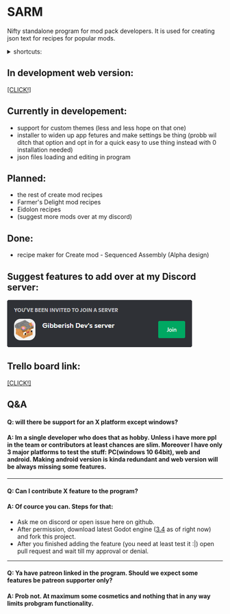 # SARM

Nifty standalone program for mod pack developers. It is used for creating json text for recipes for popular mods.
<details>
  <summary>shortcuts:</summary>
  <a href="https://github.com/GibberishDev/SARM#in-development-web-version">Web version</a><br>
  <a href="https://github.com/GibberishDev/SARM#currently-in-development">Currently in developement</a><br>
  <a href="https://github.com/GibberishDev/SARM#planned">Planned</a><br>
  <a href="https://github.com/GibberishDev/SARM#done">Done</a><br>
  <a href="https://github.com/GibberishDev/SARM#suggest-features-to-add-over-at-my-discord-server">Suggest features</a><br>
  <a href="https://github.com/GibberishDev/SARM#trello-board-link">Trello board</a><br>
  <a href="https://github.com/GibberishDev/SARM#qa">Q&A</a><br>
  
</details>


## In development web version:
<a href="https://gibberishdev.github.io">[CLICK!]</a>

## Currently in developement:
* support for custom themes (less and less hope on that one)
* installer to widen up app fetures and make settings be  thing (probb wil ditch that option and opt in for a quick easy to use thing instead with 0 installation needed)
* json files loading and editing in program

## Planned:
* the rest of create mod recipes
* Farmer's Delight mod recipes
* Eidolon recipes
* (suggest more mods over at my discord)

## Done:
* recipe maker for Create mod - Sequenced Assembly (Alpha design)

## Suggest features to add over at my Discord server:
<a href="https://discord.gg/bhAnEEXUfV"><img src="https://github.com/GibberishDev/resrrep/blob/main/discord_invite.png" alt="Discord"></a>

## Trello board link:
<a href="https://trello.com/invite/b/S5NVXcmB/70bfc8f9c0b89b69065b30551c42fb5a/sarm">[CLICK!]</a>

## Q&A
#### Q: will there be support for an X platform except windows?<br>
#### A: Im a single developer who does that as hobby. Unless i have more ppl in the team or contributors at least chances are slim. Moreover I have only 3 major platforms to test the stuff: PC(windows 10 64bit), web and android. Making android version is kinda redundant and web version will be always missing some features.<br>
---
#### Q: Can I contribute X feature to the program?<br>
#### A: Of cource you can. Steps for that:<br>
- Ask me on discord or open issue here on github.<br>
- After permission, download latest Godot engine (<a href="https://godotengine.org/download">3.4</a> as of right now) and fork this project.<br>
- After you finished adding the feature (you need at least test it :|) open pull request and wait till my approval or denial.<br>
---
#### Q: Ya have patreon linked in the program. Should we expect some features be patreon supporter only?<br>
#### A: Prob not. At maximum some cosmetics and nothing that in any way limits probgram functionality.<br>

